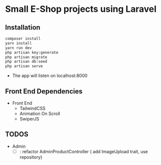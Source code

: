 # Small E-Shop projects using Laravel

## Installation

```sh
composer install
yarn install
yarn run dev
php artisan key:generate
php artisan migrate
php artisan db:seed
php artisan serve
```

- The app will listen on localhost:8000

## Front End Dependencies

- Front End
  - TailwindCSS
  - Animation On Scroll
  - SwiperJS

## TODOS 

- Admin 
  - [ ] : refactor AdminProductController
    ( add ImageUpload trait, use repository)
